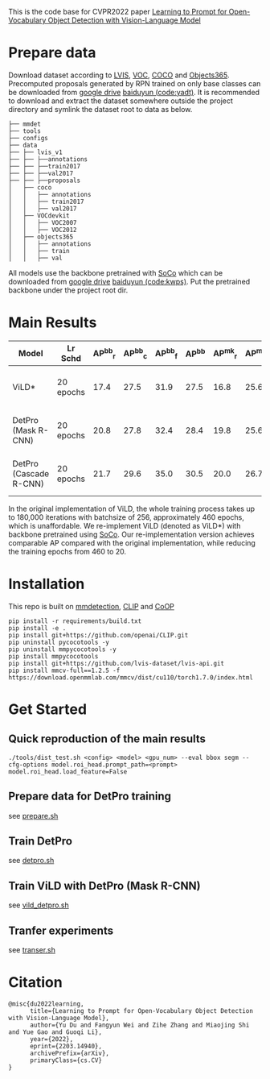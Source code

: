 This is the code base for CVPR2022 paper [Learning to Prompt for Open-Vocabulary Object Detection with Vision-Language Model](https://arxiv.org/abs/2203.14940)

# Prepare data
Download dataset according to [LVIS](https://www.lvisdataset.org/), [VOC](http://host.robots.ox.ac.uk/pascal/VOC/), [COCO](https://cocodataset.org/#home) and [Objects365](https://www.objects365.org/overview.html). Precomputed proposals generated by RPN trained on only base classes can be downloaded from [google drive](https://drive.google.com/drive/folders/1rV6jJxbiELT4GNvfDYnRAuYJTw2AM_yR?usp=sharing) [baiduyun (code:yadt)](https://pan.baidu.com/s/1iNMS1XPzu1lOCObFYMe38g). It is recommended to download and extract the dataset somewhere outside the project directory and symlink the dataset root to data as below.
```
├── mmdet
├── tools
├── configs
├── data
├── ├── lvis_v1
├── ├── ├──annotations
├── ├── ├──train2017
├── ├── ├──val2017
├── ├── ├──proposals
│   ├── coco
│   │   ├── annotations
│   │   ├── train2017
│   │   ├── val2017
│   ├── VOCdevkit
│   │   ├── VOC2007
│   │   ├── VOC2012
│   ├── objects365
│   │   ├── annotations
│   │   ├── train
│   │   ├── val

```
All models use the backbone pretrained with [SoCo](https://github.com/hologerry/SoCo) which can be downloaded from [google drive](https://drive.google.com/file/d/1z6Tb2MPFJDv9qpEyn_J0cJcXOguKTiL0/view?usp=sharing) [baiduyun (code:kwps)](https://pan.baidu.com/s/1FHN-9vsH16w4TAusyHnXvg). Put the pretrained backbone under the project root dir.
# Main Results
| Model                  | Lr Schd   | AP<sup>bb</sup><sub>r</sub> | AP<sup>bb</sup><sub>c</sub> | AP<sup>bb</sup><sub>f</sub> | AP<sup>bb</sup> | AP<sup>mk</sup><sub>r</sub> | AP<sup>mk</sup><sub>c</sub>| AP<sup>mk</sup><sub>f</sub> | AP<sup>mk</sup> | Config | Prompt | Model |
| ---------------------- | --------- | ---- | ---- | ---- | ---- | ------- | ---- | ---- | ---- | ------ | ------ | ----- |
| ViLD*                   | 20 epochs | 17.4 | 27.5 | 31.9 | 27.5 | 16.8 | 25.6 | 28.5 | 25.2 | [config](https://github.com/dyabel/detpro/blob/main/configs/lvis/detpro_ens_20e.py) |  [google drive](https://drive.google.com/file/d/1PMPvEWYLi2Kp2wgIiMR8m9r4mLDkxyUJ/view?usp=sharing) [baiduyun (code:a5ni)](https://pan.baidu.com/s/1Sxz_RklI7F11F07VACVYtg) | [google drive](https://drive.google.com/file/d/1w4ZIZNBTR3ZAZVzlcLgrkatljYpbvAvA/view?usp=sharing) [baiduyun (code:cyhv)](https://pan.baidu.com/s/18ijRffI6ZaDt7hXKMRA5SQ) |
| DetPro (Mask R-CNN)    | 20 epochs | 20.8 | 27.8 | 32.4 | 28.4 | 19.8 | 25.6 | 28.9 | 25.9 | [config](https://github.com/dyabel/detpro/blob/main/configs/lvis/detpro_ens_20e.py) | [google drive](https://drive.google.com/file/d/1T-Ydo0YgneDbZYU2hu3wWm9MZ2plxGT_/view?usp=sharing) [baiduyun (code:uvab)](https://pan.baidu.com/s/1MjV1DqiO0gHftyKjuiPrTA)| [google drive](https://drive.google.com/file/d/1ktTMZWFjUAGjzjlOdzxGfKQR8u9x_OmX/view?usp=sharing) [baiduyun (code:apmq)](https://pan.baidu.com/s/1E7SwKW-p4BpGsQE1j9hXXg)|
| DetPro (Cascade R-CNN) | 20 epochs | 21.7 | 29.6 | 35.0 | 30.5 | 20.0 | 26.7 | 30.4 | 27.0 | [config](https://github.com/dyabel/detpro/blob/main/configs/lvis/cascade_mask_rcnn_r50_fpn_sample1e-3_mstrain_20e_lvis_v1_pretrain_ens.py) |[google drive](https://drive.google.com/file/d/1T-Ydo0YgneDbZYU2hu3wWm9MZ2plxGT_/view?usp=sharing) [baiduyun (code:uvab)](https://pan.baidu.com/s/1MjV1DqiO0gHftyKjuiPrTA)  | [google drive](https://drive.google.com/file/d/1QAtd32QXiXK7haXuHFE_CO24GpKr07Za/view?usp=sharing) [baiduyun (code:5ee9)](https://pan.baidu.com/s/1tmi61kO_JnkuNPDyt455eQ) | 

In the original implementation of ViLD, the whole training process takes up to 180,000 iterations with batchsize of 256, approximately 460 epochs, which is unaffordable. We re-implement ViLD (denoted as ViLD*) with backbone pretrained using [SoCo](https://github.com/hologerry/SoCo). Our re-implementation version achieves comparable AP compared with the original implementation, while reducing the training epochs from 460 to 20.
# Installation
This repo is built on [mmdetection](https://github.com/open-mmlab/mmdetection), [CLIP](https://github.com/openai/CLIP.git) and [CoOP](https://github.com/kaiyangzhou/coop)

```shell
pip install -r requirements/build.txt
pip install -e .
pip install git+https://github.com/openai/CLIP.git
pip uninstall pycocotools -y
pip uninstall mmpycocotools -y
pip install mmpycocotools
pip install git+https://github.com/lvis-dataset/lvis-api.git
pip install mmcv-full==1.2.5 -f https://download.openmmlab.com/mmcv/dist/cu110/torch1.7.0/index.html
```
# Get Started
## Quick reproduction of the main results
```
./tools/dist_test.sh <config> <model> <gpu_num> --eval bbox segm --cfg-options model.roi_head.prompt_path=<prompt> model.roi_head.load_feature=False 
```
## Prepare data for DetPro training
see [prepare.sh](https://github.com/dyabel/detpro/blob/main/prepare.sh)
## Train DetPro
see [detpro.sh](https://github.com/dyabel/detpro/blob/main/detpro.sh)
## Train ViLD with DetPro (Mask R-CNN)
see [vild_detpro.sh](https://github.com/dyabel/detpro/blob/main/vild_detpro.sh)
## Tranfer experiments
see [transer.sh](https://github.com/dyabel/detpro/blob/main/transfer.sh)
# Citation
```
@misc{du2022learning,
      title={Learning to Prompt for Open-Vocabulary Object Detection with Vision-Language Model}, 
      author={Yu Du and Fangyun Wei and Zihe Zhang and Miaojing Shi and Yue Gao and Guoqi Li},
      year={2022},
      eprint={2203.14940},
      archivePrefix={arXiv},
      primaryClass={cs.CV}
}
```
